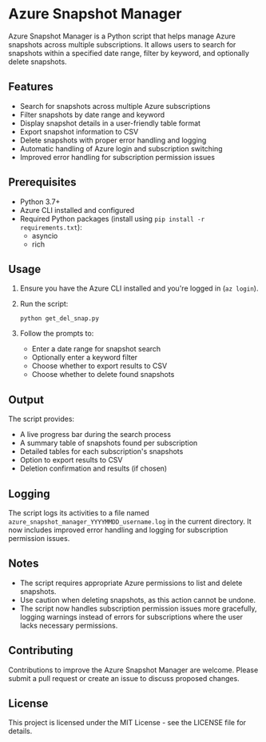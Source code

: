 # Azure Snapshot Manager

Azure Snapshot Manager is a Python script that helps manage Azure snapshots across multiple subscriptions. It allows users to search for snapshots within a specified date range, filter by keyword, and optionally delete snapshots.

## Features

- Search for snapshots across multiple Azure subscriptions
- Filter snapshots by date range and keyword
- Display snapshot details in a user-friendly table format
- Export snapshot information to CSV
- Delete snapshots with proper error handling and logging
- Automatic handling of Azure login and subscription switching
- Improved error handling for subscription permission issues

## Prerequisites

- Python 3.7+
- Azure CLI installed and configured
- Required Python packages (install using `pip install -r requirements.txt`):
  - asyncio
  - rich

## Usage

1. Ensure you have the Azure CLI installed and you're logged in (`az login`).
2. Run the script:

   ```
   python get_del_snap.py
   ```

3. Follow the prompts to:
   - Enter a date range for snapshot search
   - Optionally enter a keyword filter
   - Choose whether to export results to CSV
   - Choose whether to delete found snapshots

## Output

The script provides:
- A live progress bar during the search process
- A summary table of snapshots found per subscription
- Detailed tables for each subscription's snapshots
- Option to export results to CSV
- Deletion confirmation and results (if chosen)

## Logging

The script logs its activities to a file named `azure_snapshot_manager_YYYYMMDD_username.log` in the current directory. It now includes improved error handling and logging for subscription permission issues.

## Notes

- The script requires appropriate Azure permissions to list and delete snapshots.
- Use caution when deleting snapshots, as this action cannot be undone.
- The script now handles subscription permission issues more gracefully, logging warnings instead of errors for subscriptions where the user lacks necessary permissions.

## Contributing

Contributions to improve the Azure Snapshot Manager are welcome. Please submit a pull request or create an issue to discuss proposed changes.

## License

This project is licensed under the MIT License - see the LICENSE file for details.